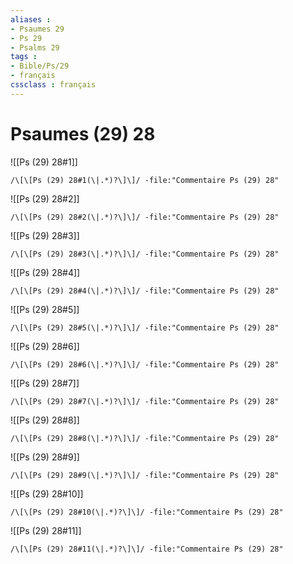 ```yaml
---
aliases : 
- Psaumes 29
- Ps 29
- Psalms 29
tags : 
- Bible/Ps/29
- français
cssclass : français
---
```


# Psaumes (29) 28

![[Ps (29) 28#1]]

```query
/\[\[Ps (29) 28#1(\|.*)?\]\]/ -file:"Commentaire Ps (29) 28"
```

![[Ps (29) 28#2]]

```query
/\[\[Ps (29) 28#2(\|.*)?\]\]/ -file:"Commentaire Ps (29) 28"
```

![[Ps (29) 28#3]]

```query
/\[\[Ps (29) 28#3(\|.*)?\]\]/ -file:"Commentaire Ps (29) 28"
```

![[Ps (29) 28#4]]

```query
/\[\[Ps (29) 28#4(\|.*)?\]\]/ -file:"Commentaire Ps (29) 28"
```

![[Ps (29) 28#5]]

```query
/\[\[Ps (29) 28#5(\|.*)?\]\]/ -file:"Commentaire Ps (29) 28"
```

![[Ps (29) 28#6]]

```query
/\[\[Ps (29) 28#6(\|.*)?\]\]/ -file:"Commentaire Ps (29) 28"
```

![[Ps (29) 28#7]]

```query
/\[\[Ps (29) 28#7(\|.*)?\]\]/ -file:"Commentaire Ps (29) 28"
```

![[Ps (29) 28#8]]

```query
/\[\[Ps (29) 28#8(\|.*)?\]\]/ -file:"Commentaire Ps (29) 28"
```

![[Ps (29) 28#9]]

```query
/\[\[Ps (29) 28#9(\|.*)?\]\]/ -file:"Commentaire Ps (29) 28"
```

![[Ps (29) 28#10]]

```query
/\[\[Ps (29) 28#10(\|.*)?\]\]/ -file:"Commentaire Ps (29) 28"
```

![[Ps (29) 28#11]]

```query
/\[\[Ps (29) 28#11(\|.*)?\]\]/ -file:"Commentaire Ps (29) 28"
```

